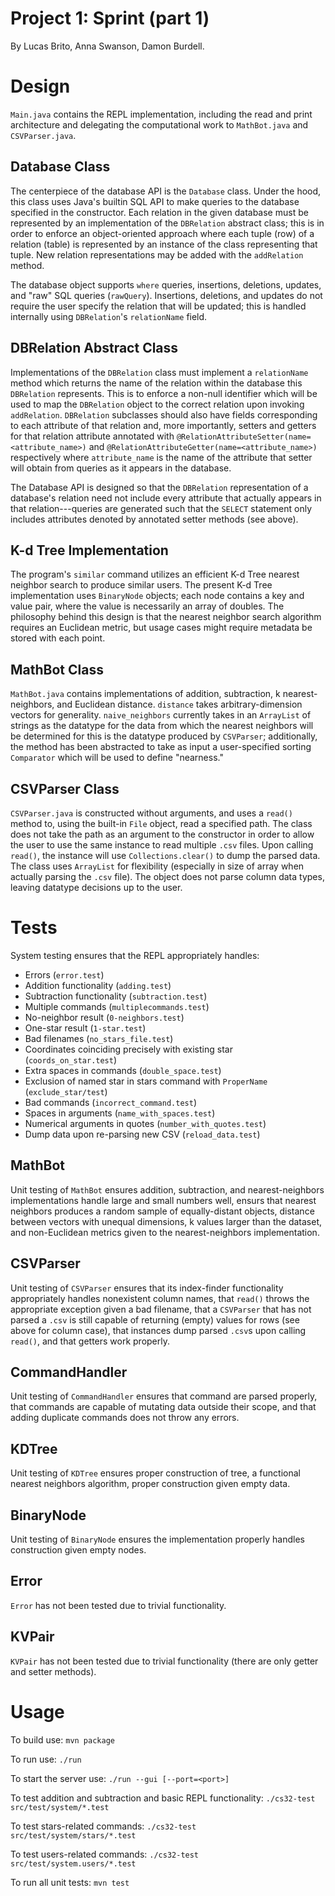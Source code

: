 # Project 1: Sprint (part 1)
By Lucas Brito, Anna Swanson, Damon Burdell. 

# Design 
`Main.java` contains the REPL implementation, including the read and print 
architecture and delegating the computational work to `MathBot.java` and 
`CSVParser.java`. 

## Database Class
The centerpiece of the database API is the `Database` class. Under the hood, 
this class uses Java's builtin SQL API to make queries to the database specified 
in the constructor. Each relation in the given database must be represented 
by an implementation of the `DBRelation` abstract class; this is in order to 
enforce an object-oriented approach where each tuple (row) of a relation (table) 
is represented by an instance of the class representing that tuple. New relation
representations may be added with the `addRelation` method.

The database object supports `where` queries, insertions, deletions, updates, 
and "raw" SQL queries (`rawQuery`). Insertions, deletions, and updates do not 
require the user specify the relation that will be updated; this is handled 
internally using `DBRelation`'s `relationName` field. 

## DBRelation Abstract Class
Implementations of the `DBRelation` class must implement a `relationName` method 
which returns the name of the relation within the database this `DBRelation` 
represents. This is to enforce a non-null identifier which will be used to map 
the `DBRelation` object to the correct relation upon invoking `addRelation`. 
`DBRelation` subclasses should also have fields corresponding to each attribute
of that relation and, more importantly, setters and getters for that relation 
attribute annotated with `@RelationAttributeSetter(name=<attribute_name>)` and 
`@RelationAttributeGetter(name=<attribute_name>)` respectively where
`attribute_name` is the name of the attribute that setter will obtain from
queries as it appears in the database.

The Database API is designed so that the `DBRelation` representation of a 
database's relation need not include every attribute that actually appears in 
that relation---queries are generated such that the `SELECT` statement only 
includes attributes denoted by annotated setter methods (see above). 

## K-d Tree Implementation 
The program's `similar` command utilizes an efficient K-d Tree nearest neighbor 
search to produce similar users. The present K-d Tree implementation uses 
`BinaryNode` objects; each node contains a key and value pair, where the value 
is necessarily an array of doubles. The philosophy behind this design is that 
the nearest neighbor search algorithm requires an Euclidean metric, but 
usage cases might require metadata be stored with each point.  

## MathBot Class
`MathBot.java` contains implementations of addition, subtraction, 
k nearest-neighbors, and Euclidean distance. `distance` takes
arbitrary-dimension vectors for generality. `naive_neighbors` currently takes 
in an `ArrayList` of strings as the datatype for the data from which the nearest
neighbors will be determined for this is the datatype produced by `CSVParser`;
additionally, the method has been abstracted to take as input a user-specified
sorting `Comparator` which will be used to define "nearness."

## CSVParser Class
`CSVParser.java` is constructed without arguments, and uses a `read()` method 
to, using the built-in `File` object, read a specified path. The class does not 
take the path as an argument to the constructor in order to allow the user to 
use the same instance to read multiple `.csv` files. Upon calling `read()`, the 
instance will use `Collections.clear()` to dump the parsed data. The class 
uses `ArrayList` for flexibility (especially in size of array when actually 
parsing the `.csv` file). The object does not parse column data types, leaving 
datatype decisions up to the user. 

# Tests 
System testing ensures that the REPL appropriately handles: 
- Errors (`error.test`)
- Addition functionality (`adding.test`)
- Subtraction functionality (`subtraction.test`)
- Multiple commands (`multiplecommands.test`)
- No-neighbor result (`0-neighbors.test`)
- One-star result (`1-star.test`)
- Bad filenames (`no_stars_file.test`)
- Coordinates coinciding precisely with existing star (`coords_on_star.test`)
- Extra spaces in commands (`double_space.test`)
- Exclusion of named star in stars command with `ProperName` (`exclude_star/test`)
- Bad commands (`incorrect_command.test`)
- Spaces in arguments (`name_with_spaces.test`)
- Numerical arguments in quotes (`number_with_quotes.test`)
- Dump data upon re-parsing new CSV (`reload_data.test`)

## MathBot
Unit testing of `MathBot` ensures addition, subtraction, and nearest-neighbors 
implementations handle large and small numbers well, ensurs that nearest
neighbors produces a random sample of equally-distant objects, distance between 
vectors with unequal dimensions, k values larger than the dataset, and 
non-Euclidean metrics given to the nearest-neighbors implementation. 

## CSVParser
Unit testing of `CSVParser` ensures that its index-finder functionality 
appropriately handles nonexistent column names, that `read()` throws the 
appropriate exception given a bad filename, that a `CSVParser` that has not 
parsed a `.csv` is still capable of returning (empty) values for rows (see above 
for column case), that instances dump parsed `.csv`s upon calling `read()`, and
that getters work properly. 

## CommandHandler
Unit testing of `CommandHandler` ensures that command are parsed properly, that 
commands are capable of mutating data outside their scope, and that adding 
duplicate commands does not throw any errors. 

## KDTree
Unit testing of `KDTree` ensures proper construction of tree, a functional 
nearest neighbors algorithm, proper construction given empty data. 

## BinaryNode 
Unit testing of `BinaryNode` ensures the implementation properly handles 
construction given empty nodes. 

## Error
`Error` has not been tested due to trivial functionality. 

## KVPair 
`KVPair` has not been tested due to trivial functionality (there are only 
getter and setter methods).

# Usage 
To build use:
`mvn package`

To run use:
`./run`

To start the server use:
`./run --gui [--port=<port>]`

To test addition and subtraction and basic REPL functionality: 
`./cs32-test src/test/system/*.test`

To test stars-related commands: 
`./cs32-test src/test/system/stars/*.test`

To test users-related commands: 
`./cs32-test src/test/system.users/*.test`

To run all unit tests: 
`mvn test`
